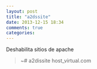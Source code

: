```yaml
---
layout: post
title: "a2dssite"
date: 2013-12-15 18:34
comments: true
categories: 
---
```

Deshabilita sitios de apache

>~# a2dissite host_virtual.com

